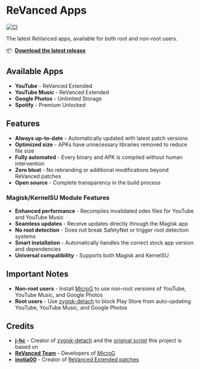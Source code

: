 # ReVanced Apps

[![CI](https://github.com/avisek/revanced-apps/actions/workflows/ci.yml/badge.svg?event=schedule)](https://github.com/avisek/revanced-apps/actions/workflows/ci.yml)

The latest ReVanced apps, available for both root and non-root users.

📦&nbsp; **[Download the latest release](https://github.com/avisek/revanced-apps/releases)**

## Available Apps

- **YouTube** - ReVanced Extended
- **YouTube Music** - ReVanced Extended
- **Google Photos** - Unlimited Storage
- **Spotify** - Premium Unlocked

## Features

- **Always up-to-date** - Automatically updated with latest patch versions
- **Optimized size** - APKs have unnecessary libraries removed to reduce file size
- **Fully automated** - Every binary and APK is compiled without human intervention
- **Zero bloat** - No rebranding or additional modifications beyond ReVanced patches
- **Open source** - Complete transparency in the build process

### Magisk/KernelSU Module Features

- **Enhanced performance** - Recompiles invalidated odex files for YouTube and YouTube Music
- **Seamless updates** - Receive updates directly through the Magisk app
- **No root detection** - Does not break SafetyNet or trigger root detection systems
- **Smart installation** - Automatically handles the correct stock app version and dependencies
- **Universal compatibility** - Supports both Magisk and KernelSU

## Important Notes

- **Non-root users** - Install [MicroG](https://github.com/ReVanced/GmsCore/releases) to use non-root versions of YouTube, YouTube Music, and Google Photos
- **Root users** - Use [zygisk-detach](https://github.com/j-hc/zygisk-detach) to block Play Store from auto-updating YouTube, YouTube Music, and Google Photos

## Credits

- **[j-hc](https://github.com/j-hc)** - Creator of [zygisk-detach](https://github.com/j-hc/zygisk-detach) and the [original script](https://github.com/j-hc/revanced-magisk-module) this project is based on
- **[ReVanced Team](https://github.com/revanced)** - Developers of [MicroG](https://github.com/ReVanced/GmsCore/releases)
- **[inotia00](https://github.com/inotia00)** - Creator of [ReVanced Extended patches](https://github.com/inotia00/revanced-patches)
